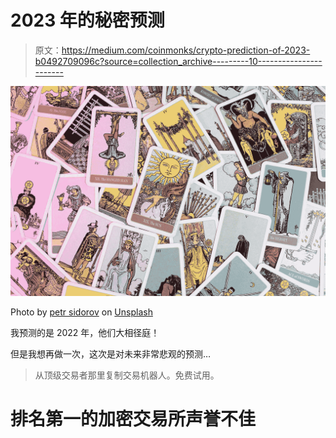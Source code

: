 # 2023 年的秘密预测

> 原文：<https://medium.com/coinmonks/crypto-prediction-of-2023-b0492709096c?source=collection_archive---------10----------------------->

![](img/a43d4eb683647b265848bbcd0cb4763f.png)

Photo by [petr sidorov](https://unsplash.com/@m_malkovich?utm_source=medium&utm_medium=referral) on [Unsplash](https://unsplash.com?utm_source=medium&utm_medium=referral)

我预测的是 2022 年，他们大相径庭！

但是我想再做一次，这次是对未来非常悲观的预测…

> 从顶级交易者那里复制交易机器人。免费试用。

# 排名第一的加密交易所声誉不佳